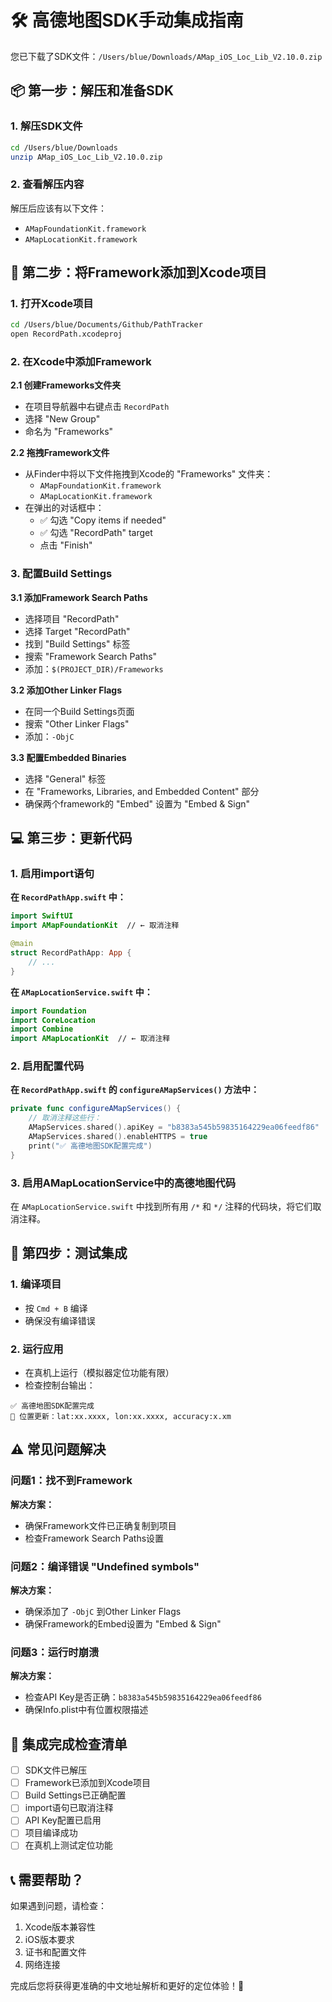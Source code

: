 # 🛠️ 高德地图SDK手动集成指南

您已下载了SDK文件：`/Users/blue/Downloads/AMap_iOS_Loc_Lib_V2.10.0.zip`

## 📦 第一步：解压和准备SDK

### 1. 解压SDK文件
```bash
cd /Users/blue/Downloads
unzip AMap_iOS_Loc_Lib_V2.10.0.zip
```

### 2. 查看解压内容
解压后应该有以下文件：
- `AMapFoundationKit.framework`
- `AMapLocationKit.framework`

## 🔗 第二步：将Framework添加到Xcode项目

### 1. 打开Xcode项目
```bash
cd /Users/blue/Documents/Github/PathTracker
open RecordPath.xcodeproj
```

### 2. 在Xcode中添加Framework

**2.1 创建Frameworks文件夹**
- 在项目导航器中右键点击 `RecordPath` 
- 选择 "New Group"
- 命名为 "Frameworks"

**2.2 拖拽Framework文件**
- 从Finder中将以下文件拖拽到Xcode的 "Frameworks" 文件夹：
  - `AMapFoundationKit.framework`
  - `AMapLocationKit.framework`
- 在弹出的对话框中：
  - ✅ 勾选 "Copy items if needed"
  - ✅ 勾选 "RecordPath" target
  - 点击 "Finish"

### 3. 配置Build Settings

**3.1 添加Framework Search Paths**
- 选择项目 "RecordPath"
- 选择 Target "RecordPath"
- 找到 "Build Settings" 标签
- 搜索 "Framework Search Paths"
- 添加：`$(PROJECT_DIR)/Frameworks`

**3.2 添加Other Linker Flags**
- 在同一个Build Settings页面
- 搜索 "Other Linker Flags"
- 添加：`-ObjC`

**3.3 配置Embedded Binaries**
- 选择 "General" 标签
- 在 "Frameworks, Libraries, and Embedded Content" 部分
- 确保两个framework的 "Embed" 设置为 "Embed & Sign"

## 💻 第三步：更新代码

### 1. 启用import语句

**在 `RecordPathApp.swift` 中：**
```swift
import SwiftUI
import AMapFoundationKit  // ← 取消注释

@main
struct RecordPathApp: App {
    // ...
}
```

**在 `AMapLocationService.swift` 中：**
```swift
import Foundation
import CoreLocation
import Combine
import AMapLocationKit  // ← 取消注释
```

### 2. 启用配置代码

**在 `RecordPathApp.swift` 的 `configureAMapServices()` 方法中：**
```swift
private func configureAMapServices() {
    // 取消注释这些行：
    AMapServices.shared().apiKey = "b8383a545b59835164229ea06feedf86"
    AMapServices.shared().enableHTTPS = true
    print("✅ 高德地图SDK配置完成")
}
```

### 3. 启用AMapLocationService中的高德地图代码

在 `AMapLocationService.swift` 中找到所有用 `/*` 和 `*/` 注释的代码块，将它们取消注释。

## 🧪 第四步：测试集成

### 1. 编译项目
- 按 `Cmd + B` 编译
- 确保没有编译错误

### 2. 运行应用
- 在真机上运行（模拟器定位功能有限）
- 检查控制台输出：
```
✅ 高德地图SDK配置完成
📍 位置更新：lat:xx.xxxx, lon:xx.xxxx, accuracy:x.xm
```

## ⚠️ 常见问题解决

### 问题1：找不到Framework
**解决方案：**
- 确保Framework文件已正确复制到项目
- 检查Framework Search Paths设置

### 问题2：编译错误 "Undefined symbols"
**解决方案：**
- 确保添加了 `-ObjC` 到Other Linker Flags
- 确保Framework的Embed设置为 "Embed & Sign"

### 问题3：运行时崩溃
**解决方案：**
- 检查API Key是否正确：`b8383a545b59835164229ea06feedf86`
- 确保Info.plist中有位置权限描述

## 🎯 集成完成检查清单

- [ ] SDK文件已解压
- [ ] Framework已添加到Xcode项目
- [ ] Build Settings已正确配置
- [ ] import语句已取消注释
- [ ] API Key配置已启用
- [ ] 项目编译成功
- [ ] 在真机上测试定位功能

## 📞 需要帮助？

如果遇到问题，请检查：
1. Xcode版本兼容性
2. iOS版本要求
3. 证书和配置文件
4. 网络连接

完成后您将获得更准确的中文地址解析和更好的定位体验！🎉